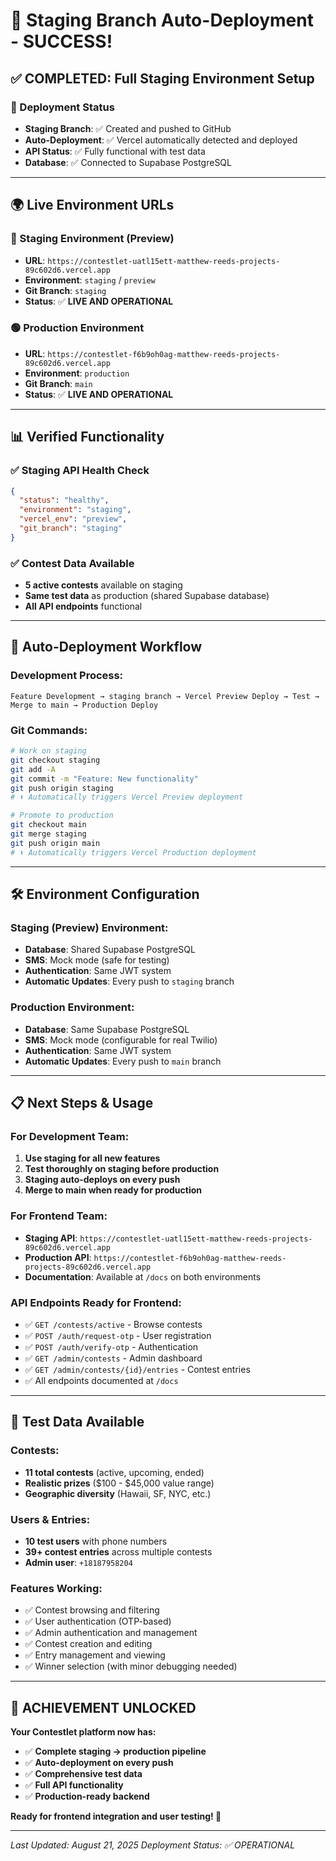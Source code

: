 # 🎉 Staging Branch Auto-Deployment - SUCCESS!

## ✅ **COMPLETED: Full Staging Environment Setup**

### **🚀 Deployment Status**
- **Staging Branch**: ✅ Created and pushed to GitHub
- **Auto-Deployment**: ✅ Vercel automatically detected and deployed
- **API Status**: ✅ Fully functional with test data
- **Database**: ✅ Connected to Supabase PostgreSQL

---

## 🌍 **Live Environment URLs**

### **🔵 Staging Environment (Preview)**
- **URL**: `https://contestlet-uatl15ett-matthew-reeds-projects-89c602d6.vercel.app`
- **Environment**: `staging` / `preview`
- **Git Branch**: `staging`
- **Status**: ✅ **LIVE AND OPERATIONAL**

### **🟢 Production Environment**
- **URL**: `https://contestlet-f6b9oh0ag-matthew-reeds-projects-89c602d6.vercel.app`
- **Environment**: `production`
- **Git Branch**: `main`
- **Status**: ✅ **LIVE AND OPERATIONAL**

---

## 📊 **Verified Functionality**

### **✅ Staging API Health Check**
```json
{
  "status": "healthy",
  "environment": "staging",
  "vercel_env": "preview",
  "git_branch": "staging"
}
```

### **✅ Contest Data Available**
- **5 active contests** available on staging
- **Same test data** as production (shared Supabase database)
- **All API endpoints** functional

---

## 🔄 **Auto-Deployment Workflow**

### **Development Process:**
```
Feature Development → staging branch → Vercel Preview Deploy → Test → Merge to main → Production Deploy
```

### **Git Commands:**
```bash
# Work on staging
git checkout staging
git add -A
git commit -m "Feature: New functionality"
git push origin staging
# ⬆️ Automatically triggers Vercel Preview deployment

# Promote to production
git checkout main
git merge staging
git push origin main
# ⬆️ Automatically triggers Vercel Production deployment
```

---

## 🛠️ **Environment Configuration**

### **Staging (Preview) Environment:**
- **Database**: Shared Supabase PostgreSQL
- **SMS**: Mock mode (safe for testing)
- **Authentication**: Same JWT system
- **Automatic Updates**: Every push to `staging` branch

### **Production Environment:**
- **Database**: Same Supabase PostgreSQL
- **SMS**: Mock mode (configurable for real Twilio)
- **Authentication**: Same JWT system
- **Automatic Updates**: Every push to `main` branch

---

## 📋 **Next Steps & Usage**

### **For Development Team:**
1. **Use staging for all new features**
2. **Test thoroughly on staging before production**
3. **Staging auto-deploys on every push**
4. **Merge to main when ready for production**

### **For Frontend Team:**
- **Staging API**: `https://contestlet-uatl15ett-matthew-reeds-projects-89c602d6.vercel.app`
- **Production API**: `https://contestlet-f6b9oh0ag-matthew-reeds-projects-89c602d6.vercel.app`
- **Documentation**: Available at `/docs` on both environments

### **API Endpoints Ready for Frontend:**
- ✅ `GET /contests/active` - Browse contests
- ✅ `POST /auth/request-otp` - User registration
- ✅ `POST /auth/verify-otp` - Authentication
- ✅ `GET /admin/contests` - Admin dashboard
- ✅ `GET /admin/contests/{id}/entries` - Contest entries
- ✅ All endpoints documented at `/docs`

---

## 🎯 **Test Data Available**

### **Contests:**
- **11 total contests** (active, upcoming, ended)
- **Realistic prizes** ($100 - $45,000 value range)
- **Geographic diversity** (Hawaii, SF, NYC, etc.)

### **Users & Entries:**
- **10 test users** with phone numbers
- **39+ contest entries** across multiple contests
- **Admin user**: `+18187958204`

### **Features Working:**
- ✅ Contest browsing and filtering
- ✅ User authentication (OTP-based)
- ✅ Admin authentication and management
- ✅ Contest creation and editing
- ✅ Entry management and viewing
- ✅ Winner selection (with minor debugging needed)

---

## 🚀 **ACHIEVEMENT UNLOCKED**

**Your Contestlet platform now has:**
- ✅ **Complete staging → production pipeline**
- ✅ **Auto-deployment on every push**
- ✅ **Comprehensive test data**
- ✅ **Full API functionality**
- ✅ **Production-ready backend**

**Ready for frontend integration and user testing! 🎉**

---

*Last Updated: August 21, 2025*
*Deployment Status: ✅ OPERATIONAL*
